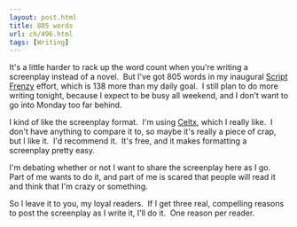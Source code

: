 ```yaml
---
layout: post.html
title: 805 words
url: ch/496.html
tags: [Writing]
---
```

It's a little harder to rack up the word count when you're writing a screenplay instead of a novel.  But I've got 805 words in my inaugural [Script Frenzy](http://scriptfrenzy.org) effort, which is 138 more than my daily goal.  I still plan to do more writing tonight, because I expect to be busy all weekend, and I don't want to go into Monday too far behind.

I kind of like the screenplay format.  I'm using [Celtx](http://www.celtx.com/), which I really like.  I don't have anything to compare it to, so maybe it's really a piece of crap, but I like it.  I'd recommend it.  It's free, and it makes formatting a screenplay pretty easy.

I'm debating whether or not I want to share the screenplay here as I go.  Part of me wants to do it, and part of me is scared that people will read it and think that I'm crazy or something.

So I leave it to you, my loyal readers.  If I get three real, compelling reasons to post the screenplay as I write it, I'll do it.  One reason per reader.
